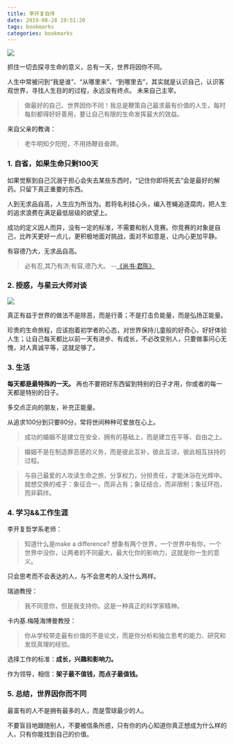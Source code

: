 ```yaml
---
title: 李开复自传
date: 2019-08-28 19:51:20
tags: bookmarks
categories: bookmarks
---
```


![](https://gss2.bdstatic.com/-fo3dSag_xI4khGkpoWK1HF6hhy/baike/w%3D268/sign=65c6a093b74543a9f51bfdca26168a7b/4d086e061d950a7bd4d730a30ad162d9f3d3c9f3.jpg)

抓住一切去探寻生命的意义，总有一天，世界将因你不同。

<!--more-->

人生中常被问到“我是谁”、“从哪里来”、“到哪里去”，其实就是认识自己，认识客观世界，寻找人生目的的过程，永远没有终点。 未来自己主宰。

>做最好的自己、世界因你不同！我总是鞭策自己最求最有价值的人生，每时每刻都得好好善用，要让自己有限的生命发挥最大的效益。

来自父亲的教诲：
>老牛明知夕阳短，不用扬鞭自奋蹄。

### 1. 自省，如果生命只剩100天

如果觉察到自己沉溺于担心会失去某些东西时，“记住你即将死去”会是最好的解药。只留下真正重要的东西。

人到无求品自高，人生应为所当为。若将名利挂心头，编入苍蝇追逐腐肉，把人生的追求浪费在满足最低层级的欲望上。

成功的定义因人而异，没有一定的标准，不需要和别人竞赛。你竞赛的对象是自己，比昨天更好一点儿，更积极地面对挑战，面对不如意是，让内心更加平静。

有容德乃大，无求品自高。
>必有忍,其乃有济;有容,德乃大。 --[《尚书·君陈》](https://baijiahao.baidu.com/s?id=1623416993220011212&wfr=spider&for=pc)

### 2. 授惑，与星云大师对谈
![](https://gss3.bdstatic.com/-Po3dSag_xI4khGkpoWK1HF6hhy/baike/c0%3Dbaike80%2C5%2C5%2C80%2C26/sign=caf3ee4446c2d562e605d8bf8678fb8a/72f082025aafa40f38308ef9a264034f78f0191b.jpg)

真正有益于世界的做法不是除恶，而是行善；不是打击负能量，而是弘扬正能量。

珍贵的生命旅程，应该抱着初学者的心态，对世界保持儿童般的好奇心，好好体验人生；让自己每天都比以前一天有进步、有成长，不必改变别人，只要做事问心无愧，对人真诚平等，这就足够了。

### 3. 生活
__每天都是最特殊的一天。__ 再也不要把好东西留到特别的日子才用，你或者的每一天都是特别的日子。

多交点正向的朋友，补充正能量。

从追求100分到只要80分，常将世间种种可爱放在心上。

>成功的婚姻不是建立在安全、拥有的基础上，而是建立在平等、自由之上。

>婚姻不是在制造罪恶感的义务，而是彼此互补，彼此互谅，彼此相互扶持的过程。

>与自己最爱的人攻读生命之旅，分享权力，分担责任，才能沐浴在光辉中。就想交换的戒子：象征合一，而非占有；象征结合，而非限制；象征环抱，而非羁绊。

### 4. 学习&&工作生涯
李开复哲学系老师：
>知道什么是make a difference? 想象有两个世界，一个世界中有你，一个世界中没你，让两者的不同最大，最大化你的影响力，这就是你一生的意义。

只会思考而不会表达的人，与不会思考的人没什么两样。

瑞迪教授：
>我不同意你，但是我支持你。这是一种真正的科学家精神。

卡内基.梅隆海博曼教授：
>你从学校带走最有价值的不是论文，而是你分析和独立思考的能力、研究和发现真理的经验。

选择工作的标准：__成长，兴趣和影响力。__

作为领导，相信：__架子最不值钱，而点子最值钱。__

### 5. 总结，世界因你而不同
最富有的人不是拥有最多的人，而是雪球最少的人。

不要盲目地跟随别人，不要被信条所惑，只有你的内心知道你真正想成为什么样的人，只有你能找到自己的价值。

